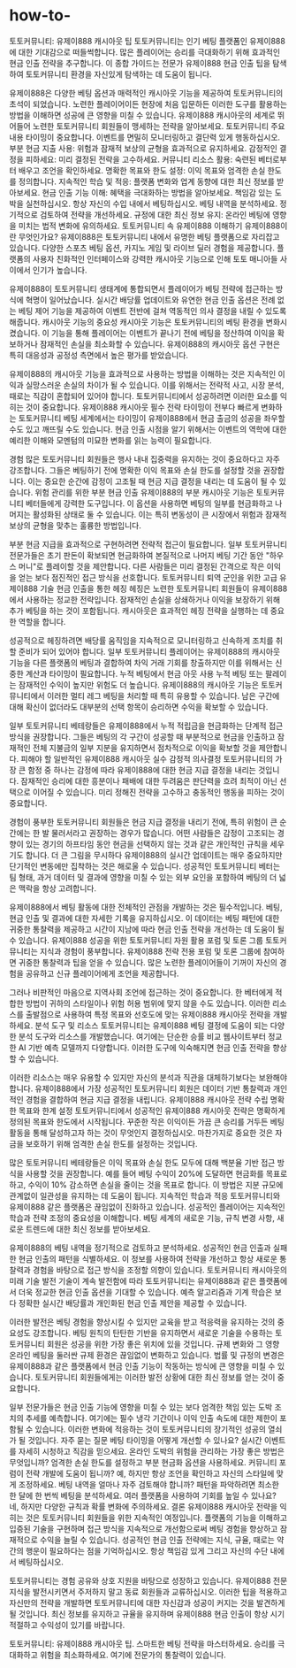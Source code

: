 # how-to-
토토커뮤니티: 유제이888 캐시아웃 팁
토토커뮤니티는 인기 베팅 플랫폼인 유제이888에 대한 기대감으로 떠들썩합니다. 많은 플레이어는 승리를 극대화하기 위해 효과적인 현금 인출 전략을 추구합니다. 이 종합 가이드는 전문가 유제이888 현금 인출 팁을 탐색하여 토토커뮤니티 환경을 자신있게 탐색하는 데 도움이 됩니다.

유제이888은 다양한 베팅 옵션과 매력적인 캐시아웃 기능을 제공하여 토토커뮤니티의 초석이 되었습니다. 노련한 플레이어이든 현장에 처음 입문하든 이러한 도구를 활용하는 방법을 이해하면 성공에 큰 영향을 미칠 수 있습니다. 유제이888 캐시아웃의 세계로 뛰어들어 노련한 토토커뮤니티 회원들이 맹세하는 전략을 알아보세요.
토토커뮤니티 주요 내용
타이밍이 중요합니다. 이벤트를 면밀히 모니터링하고 결단력 있게 행동하십시오.
부분 현금 지출 사용: 위험과 잠재적 보상의 균형을 효과적으로 유지하세요.
감정적인 결정을 피하세요: 미리 결정된 전략을 고수하세요.
커뮤니티 리소스 활용: 숙련된 베터로부터 배우고 조언을 확인하세요.
명확한 목표와 한도 설정: 이익 목표와 엄격한 손실 한도를 정의합니다.
지속적인 학습 및 적응: 플랫폼 변화와 업계 동향에 대한 최신 정보를 받아보세요.
현금 인출 기능 이해: 혜택을 극대화하는 방법을 알아보세요.
책임감 있는 도박을 실천하십시오. 항상 자신의 수입 내에서 베팅하십시오.
베팅 내역을 분석하세요. 정기적으로 검토하여 전략을 개선하세요.
규정에 대한 최신 정보 유지: 온라인 베팅에 영향을 미치는 법적 변화에 유의하세요.
토토커뮤니티 속 유제이888 이해하기
유제이888이란 무엇인가요?
유제이888은 토토커뮤니티 내에서 유명한 베팅 플랫폼으로 자리잡고 있습니다. 다양한 스포츠 베팅 옵션, 카지노 게임 및 라이브 딜러 경험을 제공합니다. 플랫폼의 사용자 친화적인 인터페이스와 강력한 캐시아웃 기능으로 인해 토토 매니아들 사이에서 인기가 높습니다.

유제이888이 토토커뮤니티 생태계에 통합되면서 플레이어가 베팅 전략에 접근하는 방식에 혁명이 일어났습니다. 실시간 배당률 업데이트와 유연한 현금 인출 옵션은 전례 없는 베팅 제어 기능을 제공하여 이벤트 전반에 걸쳐 역동적인 의사 결정을 내릴 수 있도록 해줍니다.
캐시아웃 기능의 중요성
캐시아웃 기능은 토토커뮤니티의 베팅 환경을 변화시켰습니다. 이 기능을 통해 플레이어는 이벤트가 끝나기 전에 베팅을 정산하여 이익을 확보하거나 잠재적인 손실을 최소화할 수 있습니다. 유제이888의 캐시아웃 옵션 구현은 특히 대응성과 공정성 측면에서 높은 평가를 받았습니다.

유제이888의 캐시아웃 기능을 효과적으로 사용하는 방법을 이해하는 것은 지속적인 이익과 실망스러운 손실의 차이가 될 수 있습니다. 이를 위해서는 전략적 사고, 시장 분석, 때로는 직감이 혼합되어 있어야 합니다. 토토커뮤니티에서 성공하려면 이러한 요소를 익히는 것이 중요합니다.
유제이888 캐시아웃 필수 전략
타이밍이 전부다
빠르게 변화하는 토토커뮤니티 베팅 세계에서는 타이밍이 유제이888에서 현금 출금의 성공을 좌우할 수도 있고 깨뜨릴 수도 있습니다. 현금 인출 시점을 알기 위해서는 이벤트의 역학에 대한 예리한 이해와 모멘텀의 미묘한 변화를 읽는 능력이 필요합니다.

경험 많은 토토커뮤니티 회원들은 행사 내내 집중력을 유지하는 것이 중요하다고 자주 강조합니다. 그들은 베팅하기 전에 명확한 이익 목표와 손실 한도를 설정할 것을 권장합니다. 이는 중요한 순간에 감정이 고조될 때 현금 지급 결정을 내리는 데 도움이 될 수 있습니다.
위험 관리를 위한 부분 현금 인출
유제이888의 부분 캐시아웃 기능은 토토커뮤니티 베터들에게 강력한 도구입니다. 이 옵션을 사용하면 베팅의 일부를 현금화하고 나머지는 활성화된 상태로 둘 수 있습니다. 이는 특히 변동성이 큰 시장에서 위험과 잠재적 보상의 균형을 맞추는 훌륭한 방법입니다.

부분 현금 지급을 효과적으로 구현하려면 전략적 접근이 필요합니다. 일부 토토커뮤니티 전문가들은 초기 판돈이 확보되면 현금화하여 본질적으로 나머지 베팅 기간 동안 "하우스 머니"로 플레이할 것을 제안합니다. 다른 사람들은 미리 결정된 간격으로 작은 이익을 얻는 보다 점진적인 접근 방식을 선호합니다.
토토커뮤니티 퇴역 군인을 위한 고급 유제이888 기술
현금 인출을 통한 헤징
헤징은 노련한 토토커뮤니티 회원들이 유제이888에서 사용하는 정교한 전략입니다. 잠재적인 손실을 상쇄하거나 이익을 보장하기 위해 추가 베팅을 하는 것이 포함됩니다. 캐시아웃은 효과적인 헤징 전략을 실행하는 데 중요한 역할을 합니다.

성공적으로 헤징하려면 배당률 움직임을 지속적으로 모니터링하고 신속하게 조치를 취할 준비가 되어 있어야 합니다. 일부 토토커뮤니티 플레이어는 유제이888의 캐시아웃 기능을 다른 플랫폼의 베팅과 결합하여 차익 거래 기회를 창출하지만 이를 위해서는 신중한 계산과 타이밍이 필요합니다.
누적 베팅에서 현금 아웃 사용
누적 베팅 또는 팔레이는 잠재적인 수익이 높지만 위험도 더 높습니다. 유제이888의 캐시아웃 기능은 토토커뮤니티에서 이러한 멀티 레그 베팅을 처리할 때 특히 유용할 수 있습니다. 남은 구간에 대해 확신이 없더라도 대부분의 선택 항목이 승리하면 수익을 확보할 수 있습니다.

일부 토토커뮤니티 베테랑들은 유제이888에서 누적 적립금을 현금화하는 단계적 접근 방식을 권장합니다. 그들은 베팅의 각 구간이 성공할 때 부분적으로 현금을 인출하고 잠재적인 전체 지불금의 일부 지분을 유지하면서 점차적으로 이익을 확보할 것을 ​​제안합니다.
피해야 할 일반적인 유제이888 캐시아웃 실수
감정적 의사결정
토토커뮤니티의 가장 큰 함정 중 하나는 감정에 따라 유제이888에 대한 현금 지급 결정을 내리는 것입니다. 잠재적인 승리에 대한 흥분이나 패배에 대한 두려움은 판단력을 흐려 최적이 아닌 선택으로 이어질 수 있습니다. 미리 정해진 전략을 고수하고 충동적인 행동을 피하는 것이 중요합니다.

경험이 풍부한 토토커뮤니티 회원들은 현금 지급 결정을 내리기 전에, 특히 위험이 큰 순간에는 한 발 물러서라고 권장하는 경우가 많습니다. 어떤 사람들은 감정이 고조되는 경향이 있는 경기의 하프타임 동안 현금을 선택하지 않는 것과 같은 개인적인 규칙을 세우기도 합니다.
더 큰 그림을 무시하다
유제이888의 실시간 업데이트는 매우 중요하지만 단기적인 변동에만 집착하는 것은 해로울 수 있습니다. 성공적인 토토커뮤니티 베터는 팀 형태, 과거 데이터 및 결과에 영향을 미칠 수 있는 외부 요인을 포함하여 베팅의 더 넓은 맥락을 항상 고려합니다.

유제이888에서 베팅 활동에 대한 전체적인 관점을 개발하는 것은 필수적입니다. 베팅, 현금 인출 및 결과에 대한 자세한 기록을 유지하십시오. 이 데이터는 베팅 패턴에 대한 귀중한 통찰력을 제공하고 시간이 지남에 따라 현금 인출 전략을 개선하는 데 도움이 될 수 있습니다.
유제이888 성공을 위한 토토커뮤니티 자원 활용
포럼 및 토론 그룹
토토커뮤니티는 지식과 경험이 풍부합니다. 유제이888 전략 전용 포럼 및 토론 그룹에 참여하면 귀중한 통찰력과 팁을 얻을 수 있습니다. 많은 노련한 플레이어들이 기꺼이 자신의 경험을 공유하고 신규 플레이어에게 조언을 제공합니다.

그러나 비판적인 마음으로 지역사회 조언에 접근하는 것이 중요합니다. 한 베터에게 적합한 방법이 귀하의 스타일이나 위험 허용 범위에 맞지 않을 수도 있습니다. 이러한 리소스를 출발점으로 사용하여 특정 목표와 선호도에 맞는 유제이888 캐시아웃 전략을 개발하세요.
분석 도구 및 리소스
토토커뮤니티는 유제이888 베팅 결정에 도움이 되는 다양한 분석 도구와 리소스를 개발했습니다. 여기에는 단순한 승률 비교 웹사이트부터 정교한 AI 기반 예측 모델까지 다양합니다. 이러한 도구에 익숙해지면 현금 인출 전략을 향상할 수 있습니다.

이러한 리소스는 매우 유용할 수 있지만 자신의 분석과 직관을 대체하기보다는 보완해야 합니다. 유제이888에서 가장 성공적인 토토커뮤니티 회원은 데이터 기반 통찰력과 개인적인 경험을 결합하여 현금 지급 결정을 내립니다.
유제이888 캐시아웃 전략 수립
명확한 목표와 한계 설정
토토커뮤니티에서 성공적인 유제이888 캐시아웃 전략은 명확하게 정의된 목표와 한도에서 시작됩니다. 꾸준한 작은 이익이든 가끔 큰 승리를 거두든 베팅 활동을 통해 달성하고자 하는 것이 무엇인지 결정하십시오. 마찬가지로 중요한 것은 자금을 보호하기 위해 엄격한 손실 한도를 설정하는 것입니다.

많은 토토커뮤니티 베테랑들은 이익 목표와 손실 한도 모두에 대해 백분율 기반 접근 방식을 사용할 것을 권장합니다. 예를 들어 베팅 수익이 20%에 도달하면 현금화를 목표로 하고, 수익이 10% 감소하면 손실을 줄이는 것을 목표로 합니다. 이 방법은 지분 규모에 관계없이 일관성을 유지하는 데 도움이 됩니다.
지속적인 학습과 적응
토토커뮤니티와 유제이888 같은 플랫폼은 끊임없이 진화하고 있습니다. 성공적인 플레이어는 지속적인 학습과 전략 조정의 중요성을 이해합니다. 베팅 세계의 새로운 기능, 규칙 변경 사항, 새로운 트렌드에 대한 최신 정보를 받아보세요.

유제이888의 베팅 내역을 정기적으로 검토하고 분석하세요. 성공적인 현금 인출과 실패한 현금 인출의 패턴을 식별하세요. 이 정보를 사용하여 전략을 개선하고 항상 새로운 통찰력과 경험을 바탕으로 접근 방식을 조정할 의향이 있습니다.
토토커뮤니티 캐시아웃의 미래
기술 발전
기술이 계속 발전함에 따라 토토커뮤니티는 유제이888과 같은 플랫폼에서 더욱 정교한 현금 인출 옵션을 기대할 수 있습니다. 예측 알고리즘과 기계 학습은 보다 정확한 실시간 배당률과 개인화된 현금 인출 제안을 제공할 수 있습니다.

이러한 발전은 베팅 경험을 향상시킬 수 있지만 교육을 받고 적응력을 유지하는 것의 중요성도 강조합니다. 베팅 원칙의 탄탄한 기반을 유지하면서 새로운 기술을 수용하는 토토커뮤니티 회원은 성공을 위한 가장 좋은 위치에 있을 것입니다.
규제 변화와 그 영향
온라인 베팅을 둘러싼 규제 환경은 끊임없이 변화하고 있습니다. 법률 및 규정의 변경은 유제이888과 같은 플랫폼에서 현금 인출 기능이 작동하는 방식에 큰 영향을 미칠 수 있습니다. 토토커뮤니티 회원들에게는 이러한 발전 상황에 대한 최신 정보를 얻는 것이 중요합니다.

일부 전문가들은 현금 인출 기능에 영향을 미칠 수 있는 보다 엄격한 책임 있는 도박 조치의 추세를 예측합니다. 여기에는 필수 냉각 기간이나 이익 인출 속도에 대한 제한이 포함될 수 있습니다. 이러한 변화에 적응하는 것이 토토커뮤니티의 장기적인 성공의 열쇠가 될 것입니다.
자주 묻는 질문
베팅 타이밍을 어떻게 개선할 수 있나요?
실시간 이벤트를 자세히 시청하고 직감을 믿으세요.
온라인 도박의 위험을 관리하는 가장 좋은 방법은 무엇입니까?
엄격한 손실 한도를 설정하고 부분 현금화 옵션을 사용하세요.
커뮤니티 포럼이 전략 개발에 도움이 됩니까?
예, 하지만 항상 조언을 확인하고 자신의 스타일에 맞게 조정하세요.
베팅 내역을 얼마나 자주 검토해야 합니까?
패턴을 파악하려면 최소한 한 달에 한 번씩 베팅을 분석하세요.
여러 플랫폼을 사용하여 기회를 높일 수 있나요?
네, 하지만 다양한 규칙과 확률 변화에 주의하세요.
결론
유제이888 캐시아웃 전략을 익히는 것은 토토커뮤니티 회원들을 위한 지속적인 여정입니다. 플랫폼의 기능을 이해하고 입증된 기술을 구현하며 접근 방식을 지속적으로 개선함으로써 베팅 경험을 향상하고 잠재적으로 수익을 늘릴 수 있습니다. 성공적인 현금 인출 전략에는 지식, 규율, 때로는 약간의 행운이 필요하다는 점을 기억하십시오. 항상 책임감 있게 그리고 자신의 수단 내에서 베팅하십시오.

토토커뮤니티는 경험 공유와 상호 지원을 바탕으로 성장하고 있습니다. 유제이888 전문 지식을 발전시키면서 주저하지 말고 동료 회원들과 교류하십시오. 이러한 팁을 적용하고 자신만의 전략을 개발하면 토토커뮤니티에 대한 자신감과 성공이 커지는 것을 발견하게 될 것입니다. 최신 정보를 유지하고 규율을 유지하며 유제이888 현금 인출이 항상 시기적절하고 수익성이 있기를 바랍니다.

토토커뮤니티: 유제이888 캐시아웃 팁. 스마트한 베팅 전략을 마스터하세요. 승리를 극대화하고 위험을 최소화하세요. 여기에 전문가의 통찰력이 있습니다.

